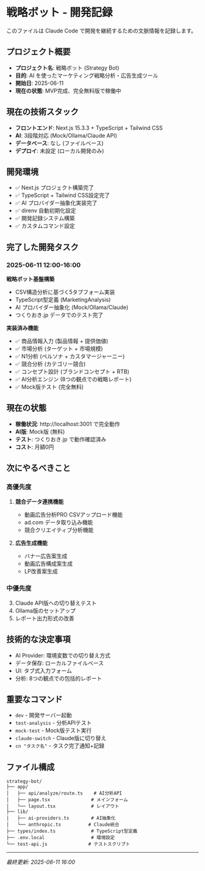 # 戦略ボット - 開発記録

このファイルは Claude Code で開発を継続するための文脈情報を記録します。

## プロジェクト概要
- **プロジェクト名**: 戦略ボット (Strategy Bot)
- **目的**: AI を使ったマーケティング戦略分析・広告生成ツール
- **開始日**: 2025-06-11
- **現在の状態**: MVP完成、完全無料版で稼働中

## 現在の技術スタック
- **フロントエンド**: Next.js 15.3.3 + TypeScript + Tailwind CSS
- **AI**: 3段階対応 (Mock/Ollama/Claude API)
- **データベース**: なし (ファイルベース)
- **デプロイ**: 未設定 (ローカル開発のみ)

## 開発環境
- ✅ Next.js プロジェクト構築完了
- ✅ TypeScript + Tailwind CSS設定完了
- ✅ AI プロバイダー抽象化実装完了
- ✅ direnv 自動初期化設定
- ✅ 開発記録システム構築
- ✅ カスタムコマンド設定

## 完了した開発タスク

### 2025-06-11 12:00-16:00
**戦略ボット基盤構築**
- CSV構造分析に基づく5タブフォーム実装
- TypeScript型定義 (MarketingAnalysis)
- AI プロバイダー抽象化 (Mock/Ollama/Claude)
- つくりおき.jp データでのテスト完了

**実装済み機能**
- ✅ 商品情報入力 (製品情報 + 提供価値)
- ✅ 市場分析 (ターゲット + 市場規模)
- ✅ N1分析 (ペルソナ + カスタマージャーニー)
- ✅ 競合分析 (カテゴリー競合)
- ✅ コンセプト設計 (ブランドコンセプト + RTB)
- ✅ AI分析エンジン (8つの観点での戦略レポート)
- ✅ Mock版テスト (完全無料)

## 現在の状態
- **稼働状況**: http://localhost:3001 で完全動作
- **AI版**: Mock版 (無料) 
- **テスト**: つくりおき.jp で動作確認済み
- **コスト**: 月額0円

## 次にやるべきこと

### 高優先度
1. **競合データ連携機能**
   - 動画広告分析PRO CSVアップロード機能
   - ad.com データ取り込み機能
   - 競合クリエイティブ分析機能

2. **広告生成機能**
   - バナー広告案生成
   - 動画広告構成案生成 
   - LP改善案生成

### 中優先度
3. Claude API版への切り替えテスト
4. Ollama版のセットアップ
5. レポート出力形式の改善

## 技術的な決定事項
- AI Provider: 環境変数での切り替え方式
- データ保存: ローカルファイルベース
- UI: タブ式入力フォーム
- 分析: 8つの観点での包括的レポート

## 重要なコマンド
- `dev` - 開発サーバー起動
- `test-analysis` - 分析APIテスト
- `mock-test` - Mock版テスト実行
- `claude-switch` - Claude版に切り替え
- `cn "タスク名"` - タスク完了通知+記録

## ファイル構成
```
strategy-bot/
├── app/
│   ├── api/analyze/route.ts    # AI分析API
│   ├── page.tsx               # メインフォーム
│   └── layout.tsx             # レイアウト
├── lib/
│   ├── ai-providers.ts        # AI抽象化
│   └── anthropic.ts          # Claude統合
├── types/index.ts             # TypeScript型定義
├── .env.local                 # 環境設定
└── test-api.js               # テストスクリプト
```

---
*最終更新: 2025-06-11 16:00*